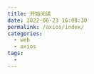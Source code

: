 ```yaml
---
title: 开始阅读
date: 2022-06-23 16:08:30
permalink: /axios/index/
categories:
  - web
  - axios
tags:
  - 
---
```

